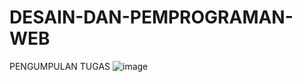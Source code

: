 # DESAIN-DAN-PEMPROGRAMAN-WEB
PENGUMPULAN TUGAS
![image](https://user-images.githubusercontent.com/72425140/143521018-bb97d5da-2373-4d90-82ef-97d89ddb40c6.png)
